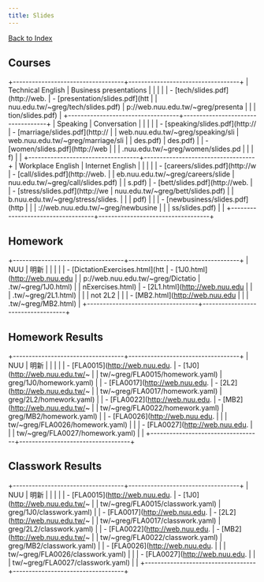 ```yaml
---
title: Slides
---
```


[Back to Index](http:index.html)

Courses
-------

+-----------------------------------+-----------------------------------+
| Technical English                 | Business presentations            |
|                                   |                                   |
| -   [tech/slides.pdf](http://web. | -   [presentation/slides.pdf](htt |
| nuu.edu.tw/~greg/tech/slides.pdf) | p://web.nuu.edu.tw/~greg/presenta |
|                                   | tion/slides.pdf)                  |
+-----------------------------------+-----------------------------------+
| Speaking                          | Conversation                      |
|                                   |                                   |
| -   [speaking/slides.pdf](http:// | -   [marriage/slides.pdf](http:// |
| web.nuu.edu.tw/~greg/speaking/sli | web.nuu.edu.tw/~greg/marriage/sli |
| des.pdf)                          | des.pdf)                          |
| -   [women/slides.pdf](http://web |                                   |
| .nuu.edu.tw/~greg/women/slides.pd |                                   |
| f)                                |                                   |
+-----------------------------------+-----------------------------------+
| Workplace English                 | Internet English                  |
|                                   |                                   |
| -   [careers/slides.pdf](http://w | -   [call/slides.pdf](http://web. |
| eb.nuu.edu.tw/~greg/careers/slide | nuu.edu.tw/~greg/call/slides.pdf) |
| s.pdf)                            | -   [bett/slides.pdf](http://web. |
| -   [stress/slides.pdf](http://we | nuu.edu.tw/~greg/bett/slides.pdf) |
| b.nuu.edu.tw/~greg/stress/slides. |                                   |
| pdf)                              |                                   |
| -   [newbusiness/slides.pdf](http |                                   |
| ://web.nuu.edu.tw/~greg/newbusine |                                   |
| ss/slides.pdf)                    |                                   |
+-----------------------------------+-----------------------------------+

Homework
--------

+-----------------------------------+-----------------------------------+
| NUU                               | 明新                              |
|                                   |                                   |
| -   [DictationExercises.html](htt | -   [1J0.html](http://web.nuu.edu |
| p://web.nuu.edu.tw/~greg/Dictatio | .tw/~greg/1J0.html)               |
| nExercises.html)                  | -   [2L1.html](http://web.nuu.edu |
|                                   | .tw/~greg/2L1.html)               |
|                                   |     not 2L2                       |
|                                   | -   [MB2.html](http://web.nuu.edu |
|                                   | .tw/~greg/MB2.html)               |
+-----------------------------------+-----------------------------------+

Homework Results
----------------

+-----------------------------------+-----------------------------------+
| NUU                               | 明新                              |
|                                   |                                   |
| -   [FLA0015](http://web.nuu.edu. | -   [1J0](http://web.nuu.edu.tw/~ |
| tw/~greg/FLA0015/homework.yaml)   | greg/1J0/homework.yaml)           |
| -   [FLA0017](http://web.nuu.edu. | -   [2L2](http://web.nuu.edu.tw/~ |
| tw/~greg/FLA0017/homework.yaml)   | greg/2L2/homework.yaml)           |
| -   [FLA0022](http://web.nuu.edu. | -   [MB2](http://web.nuu.edu.tw/~ |
| tw/~greg/FLA0022/homework.yaml)   | greg/MB2/homework.yaml)           |
| -   [FLA0026](http://web.nuu.edu. |                                   |
| tw/~greg/FLA0026/homework.yaml)   |                                   |
| -   [FLA0027](http://web.nuu.edu. |                                   |
| tw/~greg/FLA0027/homework.yaml)   |                                   |
+-----------------------------------+-----------------------------------+

Classwork Results
-----------------

+-----------------------------------+-----------------------------------+
| NUU                               | 明新                              |
|                                   |                                   |
| -   [FLA0015](http://web.nuu.edu. | -   [1J0](http://web.nuu.edu.tw/~ |
| tw/~greg/FLA0015/classwork.yaml)  | greg/1J0/classwork.yaml)          |
| -   [FLA0017](http://web.nuu.edu. | -   [2L2](http://web.nuu.edu.tw/~ |
| tw/~greg/FLA0017/classwork.yaml)  | greg/2L2/classwork.yaml)          |
| -   [FLA0022](http://web.nuu.edu. | -   [MB2](http://web.nuu.edu.tw/~ |
| tw/~greg/FLA0022/classwork.yaml)  | greg/MB2/classwork.yaml)          |
| -   [FLA0026](http://web.nuu.edu. |                                   |
| tw/~greg/FLA0026/classwork.yaml)  |                                   |
| -   [FLA0027](http://web.nuu.edu. |                                   |
| tw/~greg/FLA0027/classwork.yaml)  |                                   |
+-----------------------------------+-----------------------------------+
